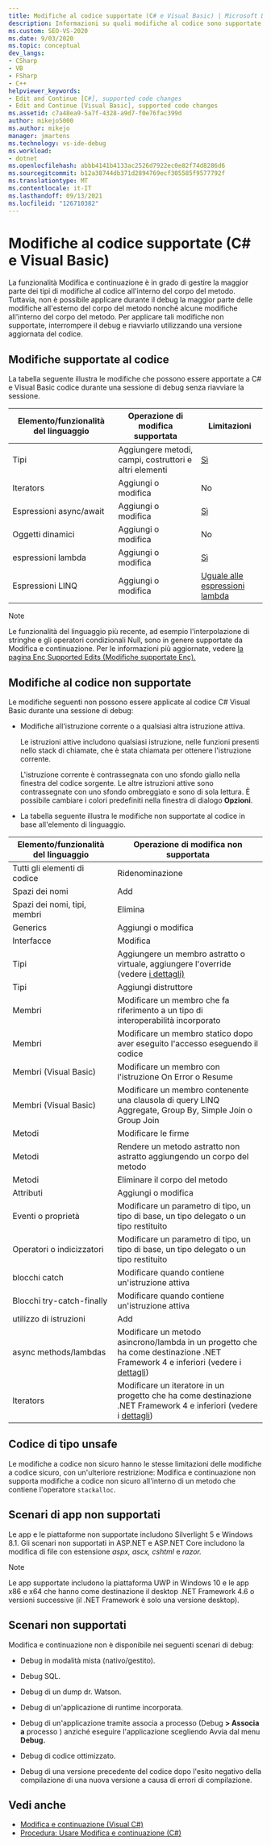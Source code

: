 ```yaml
---
title: Modifiche al codice supportate (C# e Visual Basic) | Microsoft Docs
description: Informazioni su quali modifiche al codice sono supportate quando si usa la funzionalità Modifica e continuazione durante il debug di un progetto C# o Visual Basic in Visual Studio.
ms.custom: SEO-VS-2020
ms.date: 9/03/2020
ms.topic: conceptual
dev_langs:
- CSharp
- VB
- FSharp
- C++
helpviewer_keywords:
- Edit and Continue [C#], supported code changes
- Edit and Continue [Visual Basic], supported code changes
ms.assetid: c7a48ea9-5a7f-4328-a9d7-f0e76fac399d
author: mikejo5000
ms.author: mikejo
manager: jmartens
ms.technology: vs-ide-debug
ms.workload:
- dotnet
ms.openlocfilehash: abbb4141b4133ac2526d7922ec0e82f74d8286d6
ms.sourcegitcommit: b12a38744db371d2894769ecf305585f9577792f
ms.translationtype: MT
ms.contentlocale: it-IT
ms.lasthandoff: 09/13/2021
ms.locfileid: "126710382"
---
```

# <a name="supported-code-changes-c-and-visual-basic"></a>Modifiche al codice supportate (C# e Visual Basic)
La funzionalità Modifica e continuazione è in grado di gestire la maggior parte dei tipi di modifiche al codice all'interno del corpo del metodo. Tuttavia, non è possibile applicare durante il debug la maggior parte delle modifiche all'esterno del corpo del metodo nonché alcune modifiche all'interno del corpo del metodo. Per applicare tali modifiche non supportate, interrompere il debug e riavviarlo utilizzando una versione aggiornata del codice.

## <a name="supported-changes-to-code"></a>Modifiche supportate al codice

La tabella seguente illustra le modifiche che possono essere apportate a C# e Visual Basic codice durante una sessione di debug senza riavviare la sessione.

|Elemento/funzionalità del linguaggio|Operazione di modifica supportata|Limitazioni|
|-|-|-|
|Tipi|Aggiungere metodi, campi, costruttori e altri elementi|[Sì](https://github.com/dotnet/roslyn/blob/master/docs/wiki/EnC-Supported-Edits.md)|
|Iterators|Aggiungi o modifica|No|
|Espressioni async/await|Aggiungi o modifica|[Sì](https://github.com/dotnet/roslyn/blob/master/docs/wiki/EnC-Supported-Edits.md)|
|Oggetti dinamici|Aggiungi o modifica|No|
|espressioni lambda|Aggiungi o modifica|[Sì](https://github.com/dotnet/roslyn/blob/master/docs/wiki/EnC-Supported-Edits.md)|
|Espressioni LINQ|Aggiungi o modifica|[Uguale alle espressioni lambda](https://github.com/dotnet/roslyn/blob/master/docs/wiki/EnC-Supported-Edits.md)|

> [!NOTE]
> Le funzionalità del linguaggio più recente, ad esempio l'interpolazione di stringhe e gli operatori condizionali Null, sono in genere supportate da Modifica e continuazione. Per le informazioni più aggiornate, vedere [la pagina Enc Supported Edits (Modifiche supportate Enc).](https://github.com/dotnet/roslyn/blob/master/docs/wiki/EnC-Supported-Edits.md)

## <a name="unsupported-changes-to-code"></a>Modifiche al codice non supportate
 Le modifiche seguenti non possono essere applicate al codice C# Visual Basic durante una sessione di debug:

- Modifiche all'istruzione corrente o a qualsiasi altra istruzione attiva.

     Le istruzioni attive includono qualsiasi istruzione, nelle funzioni presenti nello stack di chiamate, che è stata chiamata per ottenere l'istruzione corrente.

     L'istruzione corrente è contrassegnata con uno sfondo giallo nella finestra del codice sorgente. Le altre istruzioni attive sono contrassegnate con uno sfondo ombreggiato e sono di sola lettura. È possibile cambiare i colori predefiniti nella finestra di dialogo **Opzioni**.

- La tabella seguente illustra le modifiche non supportate al codice in base all'elemento di linguaggio.

|Elemento/funzionalità del linguaggio|Operazione di modifica non supportata|
|-|-|
|Tutti gli elementi di codice|Ridenominazione|
|Spazi dei nomi|Add|
|Spazi dei nomi, tipi, membri|Elimina|
|Generics|Aggiungi o modifica|
|Interfacce|Modifica|
|Tipi|Aggiungere un membro astratto o virtuale, aggiungere l'override (vedere [i dettagli)](https://github.com/dotnet/roslyn/blob/master/docs/wiki/EnC-Supported-Edits.md)|
|Tipi|Aggiungi distruttore|
|Membri|Modificare un membro che fa riferimento a un tipo di interoperabilità incorporato|
|Membri|Modificare un membro statico dopo aver eseguito l'accesso eseguendo il codice|
|Membri (Visual Basic)|Modificare un membro con l'istruzione On Error o Resume|
|Membri (Visual Basic)|Modificare un membro contenente una clausola di query LINQ Aggregate, Group By, Simple Join o Group Join|
|Metodi|Modificare le firme|
|Metodi|Rendere un metodo astratto non astratto aggiungendo un corpo del metodo|
|Metodi|Eliminare il corpo del metodo|
|Attributi|Aggiungi o modifica|
|Eventi o proprietà|Modificare un parametro di tipo, un tipo di base, un tipo delegato o un tipo restituito |
|Operatori o indicizzatori|Modificare un parametro di tipo, un tipo di base, un tipo delegato o un tipo restituito |
|blocchi catch|Modificare quando contiene un'istruzione attiva|
|Blocchi try-catch-finally|Modificare quando contiene un'istruzione attiva|
|utilizzo di istruzioni|Add|
|async methods/lambdas|Modificare un metodo asincrono/lambda in un progetto che ha come destinazione .NET Framework 4 e inferiori (vedere i [dettagli](https://github.com/dotnet/roslyn/blob/master/docs/wiki/EnC-Supported-Edits.md))|
|Iterators|Modificare un iteratore in un progetto che ha come destinazione .NET Framework 4 e inferiori (vedere i [dettagli](https://github.com/dotnet/roslyn/blob/master/docs/wiki/EnC-Supported-Edits.md))|

## <a name="unsafe-code"></a>Codice di tipo unsafe
 Le modifiche a codice non sicuro hanno le stesse limitazioni delle modifiche a codice sicuro, con un'ulteriore restrizione: Modifica e continuazione non supporta modifiche a codice non sicuro all'interno di un metodo che contiene l'operatore `stackalloc`.

## <a name="unsupported-app-scenarios"></a>Scenari di app non supportati

Le app e le piattaforme non supportate includono Silverlight 5 e Windows 8.1. Gli scenari non supportati in ASP.NET e ASP.NET Core includono la modifica di file con estensione _aspx,_ _ascx,_ _cshtml_ e _razor._

> [!NOTE]
> Le app supportate includono la piattaforma UWP in Windows 10 e le app x86 e x64 che hanno come destinazione il desktop .NET Framework 4.6 o versioni successive (il .NET Framework è solo una versione desktop).

## <a name="unsupported-scenarios"></a>Scenari non supportati
 Modifica e continuazione non è disponibile nei seguenti scenari di debug:

- Debug in modalità mista (nativo/gestito).

- Debug SQL.

- Debug di un dump dr. Watson.

- Debug di un'applicazione di runtime incorporata.

- Debug di un'applicazione tramite associa a processo (Debug **> Associa a** processo ) anziché eseguire l'applicazione scegliendo Avvia dal menu **Debug.** 

- Debug di codice ottimizzato.

- Debug di una versione precedente del codice dopo l'esito negativo della compilazione di una nuova versione a causa di errori di compilazione.

## <a name="see-also"></a>Vedi anche
- [Modifica e continuazione (Visual C#)](../debugger/edit-and-continue-visual-csharp.md)
- [Procedura: Usare Modifica e continuazione (C#)](../debugger/how-to-use-edit-and-continue-csharp.md)
